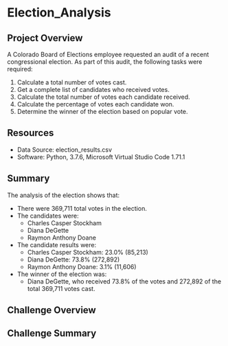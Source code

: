 # Election_Analysis
## Project Overview
A Colorado Board of Elections employee requested an audit of a recent congressional election. As part of this audit, the following tasks were required:
  1. Calculate a total number of votes cast.
  2. Get a complete list of candidates who received votes.
  3. Calculate the total number of votes each candidate received.
  4. Calculate the percentage of votes each candidate won.
  5. Determine the winner of the election based on popular vote.

## Resources
- Data Source: election_results.csv
- Software: Python, 3.7.6, Microsoft Virtual Studio Code 1.71.1
 
## Summary
The analysis of the election shows that:
- There were 369,711 total votes in the election.
- The candidates were:
    - Charles Casper Stockham
    - Diana DeGette
    - Raymon Anthony Doane
- The candidate results were: 
    - Charles Casper Stockham: 23.0% (85,213)
    - Diana DeGette: 73.8% (272,892)
    - Raymon Anthony Doane: 3.1% (11,606)
- The winner of the election was:
    - Diana DeGette, who received 73.8% of the votes and 272,892 of the total 369,711 votes cast.

## Challenge Overview
## Challenge Summary
